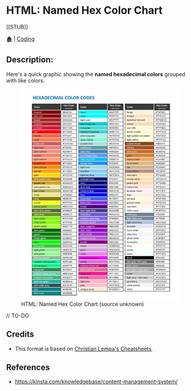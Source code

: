<link rel="stylesheet" href="../_css/main.css">

# HTML: Named Hex Color Chart

[[STUB]]

[🏚️](../README.md) | [Coding](index.md)

## Description:

<section class="ehw-doc-descr">

Here's a quick graphic showing the **named hexadecimal colors** grouped with like colors.
</section>

<figure>
<img src="../_pix/hex-colors-01.jpg" />
<figcaption>HTML: Named Hex Color Chart (source unknown)</figcaption>
</figure>

// TO-DO


## Credits

- This format is based on [Christian Lempa's Cheatsheets](https://github.com/ChristianLempa/cheat-sheets/blob/main/linux/awk.md).

## References

- https://kinsta.com/knowledgebase/content-management-system/